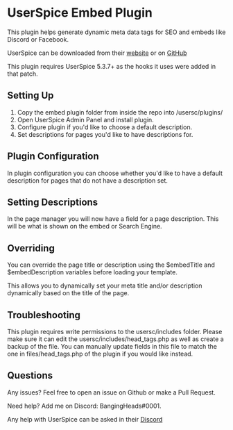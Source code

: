 # UserSpice Embed Plugin

This plugin helps generate dynamic meta data tags for SEO and embeds like Discord or Facebook.

UserSpice can be downloaded from their [website](https://userspice.com/) or on [GitHub](https://github.com/mudmin/UserSpice5)

This plugin requires UserSpice 5.3.7+ as the hooks it uses were added in that patch.

## Setting Up

1. Copy the embed plugin folder from inside the repo into /usersc/plugins/
2. Open UserSpice Admin Panel and install plugin.
3. Configure plugin if you'd like to choose a default description.
4. Set descriptions for pages you'd like to have descriptions for.

## Plugin Configuration

In plugin configuration you can choose whether you'd like to have a default description for pages that do not have a description set.

## Setting Descriptions

In the page manager you will now have a field for a page description. This will be what is shown on the embed or Search Engine.

## Overriding

You can override the page title or description using the $embedTitle and $embedDescription variables before loading your template.

This allows you to dynamically set your meta title and/or description dynamically based on the title of the page.

## Troubleshooting

This plugin requires write permissions to the usersc/includes folder. Please make sure it can edit the usersc/includes/head_tags.php as well as create a backup of the file. You can manually update fields in this file to match the one in files/head_tags.php of the plugin if you would like instead.

## Questions

Any issues? Feel free to open an issue on Github or make a Pull Request.

Need help? Add me on Discord: BangingHeads#0001.

Any help with UserSpice can be asked in their [Discord](https://discord.gg/j25FeHu)
